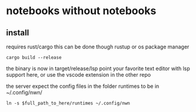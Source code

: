 # notebooks without notebooks

## install

requires rust/cargo this can be done though rustup or os package manager
```
cargo build --release
```
the binary is now in target/release/lsp
point your favorite text editor with lsp support here, or use the vscode extension in the other repo

the server expect the config files in the folder runtimes to be in ~/.config/nwn/
```
ln -s $full_path_to_here/runtimes ~/.config/nwn
```